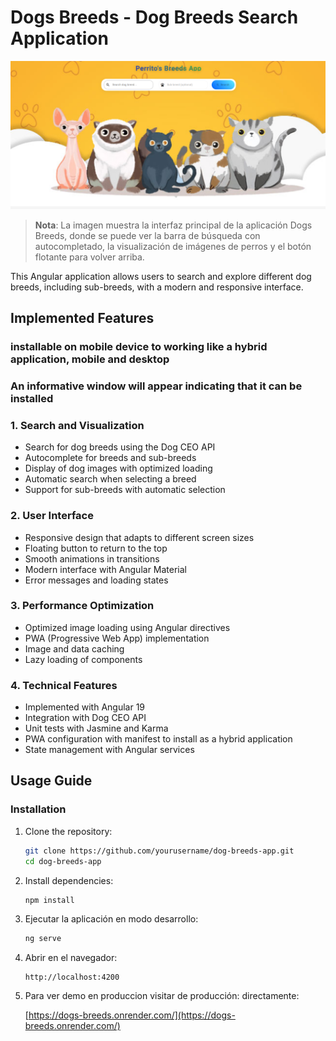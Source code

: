 # Dogs Breeds - Dog Breeds Search Application

![Dogs Breeds Demo](src/assets/images/demo-img.png)


> **Nota**: La imagen muestra la interfaz principal de la aplicación Dogs Breeds, donde se puede ver la barra de búsqueda con autocompletado, la visualización de imágenes de perros y el botón flotante para volver arriba.


This Angular application allows users to search and explore different dog breeds, including sub-breeds, with a modern and responsive interface.

## Implemented Features

### installable on mobile device to working like a hybrid application, mobile and desktop

### An informative window will appear indicating that it can be installed

### 1. Search and Visualization
- Search for dog breeds using the Dog CEO API
- Autocomplete for breeds and sub-breeds
- Display of dog images with optimized loading
- Automatic search when selecting a breed
- Support for sub-breeds with automatic selection

### 2. User Interface
- Responsive design that adapts to different screen sizes
- Floating button to return to the top
- Smooth animations in transitions
- Modern interface with Angular Material
- Error messages and loading states

### 3. Performance Optimization
- Optimized image loading using Angular directives
- PWA (Progressive Web App) implementation
- Image and data caching
- Lazy loading of components

### 4. Technical Features
- Implemented with Angular 19
- Integration with Dog CEO API
- Unit tests with Jasmine and Karma
- PWA configuration with manifest to install as a hybrid application
- State management with Angular services

## Usage Guide

### Installation
1. Clone the repository:
   ```bash
   git clone https://github.com/yourusername/dog-breeds-app.git
   cd dog-breeds-app
   ```

2. Install dependencies:
   ```bash
   npm install
   ```

3. Ejecutar la aplicación en modo desarrollo:
   ```bash
   ng serve
   ```

4. Abrir en el navegador:
   ```
   http://localhost:4200
   ```

5. Para ver demo en produccion visitar de producción:
   directamente:
   
   [https://dogs-breeds.onrender.com/](https://dogs-breeds.onrender.com/)





